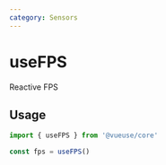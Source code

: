 ```yaml
---
category: Sensors
---
```


# useFPS

Reactive FPS

## Usage

```js
import { useFPS } from '@vueuse/core'

const fps = useFPS()
```
